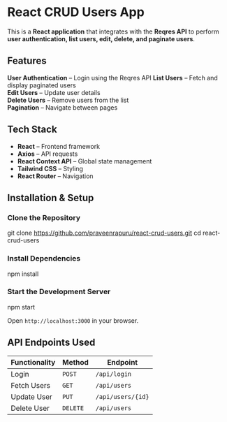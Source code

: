 #  React CRUD Users App

This is a **React application** that integrates with the **Reqres API** to perform **user authentication, list users, edit, delete, and paginate users**.

## Features

 **User Authentication** – Login using the Reqres API
 **List Users** – Fetch and display paginated users  
 **Edit Users** – Update user details  
 **Delete Users** – Remove users from the list  
 **Pagination** – Navigate between pages  

## Tech Stack

- **React** – Frontend framework  
- **Axios** – API requests  
- **React Context API** – Global state management  
- **Tailwind CSS** – Styling  
- **React Router** – Navigation  

## Installation & Setup

### Clone the Repository

git clone https://github.com/praveenrapuru/react-crud-users.git
cd react-crud-users

### Install Dependencies

npm install

### Start the Development Server

npm start   

Open `http://localhost:3000` in your browser.

## API Endpoints Used

| Functionality  |  Method  | Endpoint 
|----------------|----------|----------
| Login          | `POST`   | `/api/login` 
| Fetch Users    | `GET`    | `/api/users`
| Update User    | `PUT`    | `/api/users/{id}` 
| Delete User    | `DELETE` | `/api/users`
